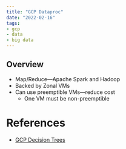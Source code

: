 ```yaml
---
title: "GCP Dataproc"
date: "2022-02-16"
tags:
- gcp
- data
- big data
---
```


## Overview

- Map/Reduce—Apache Spark and Hadoop
- Backed by Zonal VMs
- Can use preemptible VMs—reduce cost
	- One VM must be non-preemptible

# References

- [GCP Decision Trees](notes/moc/GCP%20Decision%20Trees.md)
